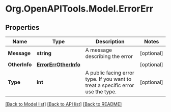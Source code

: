 
# Org.OpenAPITools.Model.ErrorErr

## Properties

Name | Type | Description | Notes
------------ | ------------- | ------------- | -------------
**Message** | **string** | A message describing the error | [optional] 
**OtherInfo** | [**ErrorErrOtherInfo**](ErrorErrOtherInfo.md) |  | [optional] 
**Type** | **int** | A public facing error type. If you want to treat a specific error use the type. | [optional] 

[[Back to Model list]](../README.md#documentation-for-models)
[[Back to API list]](../README.md#documentation-for-api-endpoints)
[[Back to README]](../README.md)

